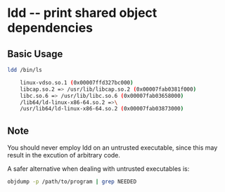 
# ldd -- print shared object dependencies

## Basic Usage

```sh
ldd /bin/ls

	linux-vdso.so.1 (0x00007ffd327bc000)
	libcap.so.2 => /usr/lib/libcap.so.2 (0x00007fab0381f000)
	libc.so.6 => /usr/lib/libc.so.6 (0x00007fab03658000)
	/lib64/ld-linux-x86-64.so.2 =>\
    /usr/lib64/ld-linux-x86-64.so.2 (0x00007fab03873000)
```

## Note

You should never employ ldd on an untrusted executable,
since this may result in the excution of arbitrary code.

A safer alternative when dealing with untrusted
executables is:

```sh
objdump -p /path/to/program | grep NEEDED
```
